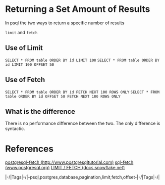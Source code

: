 # Returning a Set Amount of Results

In psql the two ways to return a specific number of results

`limit` and `fetch`

## Use of Limit

`SELECT * FROM table ORDER BY id LIMIT 100`
`SELECT * FROM table ORDER BY id LIMIT 100 OFFSET 50`

## Use of Fetch

`SELECT * FROM table ORDER BY id FETCH NEXT 100 ROWS ONLY`
`SELECT * FROM table ORDER BY id OFFSET 50 FETCH NEXT 100 ROWS ONLY`

## What is the difference

There is no performance difference between the two. The only difference is syntactic.

# References

[postgresql-fetch (http://www.postgresqltutorial.com)](http://www.postgresqltutorial.com/postgresql-fetch/)
[sql-fetch (www.postgresql.org)](https://www.postgresql.org/docs/10/sql-fetch.html)
[LIMIT / FETCH (docs.snowflake.net)](https://docs.snowflake.net/manuals/sql-reference/constructs/limit.html)

|\-/|Tags|\-/|-psql,postgres,database,pagination,limit,fetch,offset-|\-/|Tags|\-/|